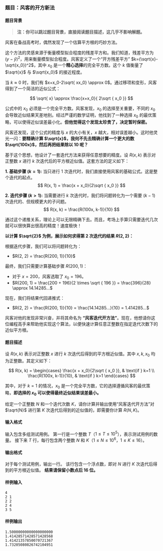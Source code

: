 ### **题目：风客的开方新法**


#### **题目背景**

> **注：你可以跳过题目背景，直接阅读题目描述，这几乎不影响解题。**

风客在备战高考时，偶然发现了一个估算平方根的巧妙方法。

这个方法的灵感来源于衡量模型拟合程度的残差平方和。我们知道，残差平方为$(y-\hat{y})^2$，用来衡量模型拟合程度。风客定义了一个“开方残差平方” $k=(\sqrt{x}-\sqrt{x_0})^2$，其中 $x_0$ 是一个**精心选择**的完全平方数。这个 $k$ 值衡量了 $\sqrt{x}$ 与 $\sqrt{x_0}$ 的接近程度。

当 $k \approx 0$ 时，我们有 $x+x_0-2\sqrt{
    xx_0} \approx 0$。通过移项和变形，风客得到了一个简洁的近似公式：

$$
\sqrt{
    x} \approx \frac{x+x_0}{
    2\sqrt { x_0 }}
$$

公式中的 $x_0$ 必须是一个完全平方数。风客发现，$x_0$ 的选择至关重要，不同的 $x_0$ 会导致近似结果天差地别。经过严谨的数学证明，他找到了一种选择 $x_0$ 的最优策略，可以使得近似误差最小化。**但他觉得这个发现太珍贵了，决定暂时保密。**

风客还发现，这个公式的精度与 $x$ 的大小有关，$x$ 越大，相对误差越小。这时他灵光一闪：**要精确计算 $\sqrt{x}$，我何不先去精确计算一个更大的数 $\sqrt{100x}$，然后再把结果除以 $10$ 呢？**

基于这个思想，他设计了一套迭代方法来获得任意想要的精度。设 $R(x, k)$ 表示对正整数 $x$ 进行 $k$ 次迭代后的平方根近似值。这套方法的定义如下：

**1. 基础步骤 $(k=1)$:**
当只进行 $1$ 次迭代时，我们直接使用风客的基础公式。这是整个迭代的起点。
$$
R(x, 1) = \frac{x + x_0}{2\sqrt { x_0 }}
$$

**2. 迭代步骤 $(k > 1)$:**
当需要进行 $k$ 次迭代时，我们将问题转化为一个需要 $(k-1)$ 次迭代的、但规模更大的子问题。
$$
R(x, k) = \frac{R(100x, k-1)}{10}
$$

通过这个递推关系，理论上可以无限精确下去。而且，考场上手算只需要迭代几次就可以很快算出很高的精度！速度极快！

**以计算 $\sqrt{2}$ 为例，展示如何求得第 $2$ 次迭代的结果 $R(2, 2)$：**

根据迭代步骤，我们可以将问题转化为：
*   $R(2, 2) = \frac{R(200, 1)}{10}$

最终，我们只需要计算基础步骤 $R(200, 1)$：
*   对于 $x = 200$，风客选取了 $x_0=196$。
*   $R(200, 1) = \frac{200 + 196}{2 \times \sqrt { 196 }} = \frac{396}{28} \approx 14.14285...$

现在，我们将结果代回递推式：
*   $R(2, 2) = \frac{R(200, 1)}{10} = \frac{14.14285...}{10} = 1.414285...$

风客对他的发现非常兴奋，并将其命名为 **“风客迭代开方法”**。现在，他想请你这位编程高手来帮助他实现这个算法，以便快速计算任意正整数在指定迭代次数下的近似平方根。

#### **题目描述**

设 $R(x, k)$ 表示对正整数 $x$ 进行 $k$ 次迭代后得到的平方根近似值。其中 $x, k, x_0$ 均为正整数。其定义如下：

$$
R(x, k) = \begin{cases}
    \frac{x + x_0}{2\sqrt { x_0 }}, & \text{if } k=1 \\
    \frac{R(100x, k-1)}{10}, & \text{if } k>1
\end{cases}
$$

其中，对于 $k=1$ 的情况，$x_0$ 是一个完全平方数，它的选择遵循风客的最优策略，**即选择的 $x_0$ 可以使得最终近似结果误差最小。**

给定一个正整数 $N$ 和一个迭代次数 $K$，请你计算并输出使用“风客迭代开方法”对 $\sqrt{N}$ 进行第 $K$ 次迭代后得到的近似值的，即需要你计算 $R(N, K)$。

#### **输入格式**

输入包含多组测试用例。
第一行是一个整数 $T$（$1 \le T \le 10^5$），表示测试用例的数量。
接下来 $T$ 行，每行包含两个整数 $N$ 和 $K$（$1 \le N \le 10^6$，$1 \le K \le 16$）。

#### **输出格式**

对于每个测试用例，输出一行。
该行包含一个浮点数，即对 $N$ 进行 $K$ 次迭代后得到的平方根近似值。
**结果请保留小数点后 $16$ 位。**

#### **样例输入**

```
4
2 1
2 2
2 4
3 5
```

#### **样例输出**

```
1.50000000000000000000
1.41428571428571428568
1.41421357850070721367
1.73205080826742104951
```
